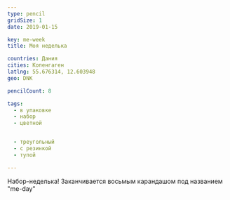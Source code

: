 ```yaml
---
type: pencil
gridSize: 1
date: 2019-01-15

key: me-week
title: Моя неделька

countries: Дания
cities: Копенгаген
latlng: 55.676314, 12.603948
geo: DNK

pencilCount: 8

tags:
  - в упаковке
  - набор
  - цветной


  - треугольный
  - с резинкой
  - тупой

---
```


Набор-неделька! Заканчивается восьмым карандашом под названием "me-day"
